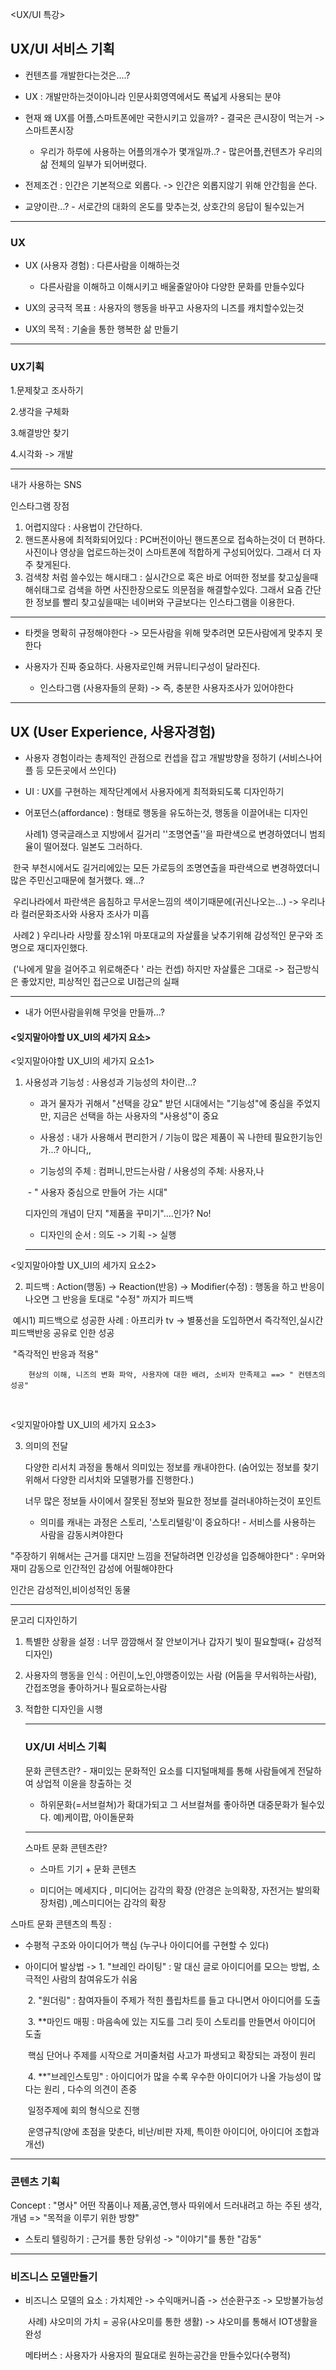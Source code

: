 <UX/UI 특강>

## UX/UI 서비스 기획 

- 컨텐츠를 개발한다는것은....?

- UX : 개발만하는것이아니라 인문사회영역에서도 폭넓게 사용되는 분야 

- 현재 왜 UX를 어플,스마트폰에만 국한시키고 있을까? - 결국은 큰시장이 먹는거 -> 스마트폰시장

   -  우리가 하루에 사용하는 어플의개수가 몇개일까..? - 많은어플,컨텐츠가 우리의 삶 전체의 일부가 되어버렸다.

- 전제조건 : 인간은 기본적으로 외롭다. -> 인간은 외롭지않기 위해 안간힘을 쓴다. 

- 교양이란...? - 서로간의 대화의 온도를 맞추는것, 상호간의 응답이 될수있는거

--------------------

### UX

- UX (사용자 경험)  : 다른사람을 이해하는것 
  - 다른사람을 이해하고 이해시키고 배울줄알아야 다양한 문화를 만들수있다

- UX의 궁극적 목표 : 사용자의 행동을 바꾸고 사용자의 니즈를 캐치할수있는것

- UX의 목적 : 기술을 통한 행복한 삶 만들기 

-----------------

### UX기획 

1.문제찾고 조사하기

2.생각을 구체화

3.해결방안 찾기

4.시각화 -> 개발

---------------

내가 사용하는 SNS

인스타그램 장점

1. 어렵지않다  : 사용법이 간단하다.
2. 핸드폰사용에 최적화되어있다 :  PC버전이아닌 핸드폰으로 접속하는것이 더 편하다. 사진이나 영상을 업로드하는것이 스마트폰에 적합하게 구성되어있다. 그래서 더 자주 찾게된다.
3. 검색창 처럼 쓸수있는 해시태그 : 실시간으로 혹은 바로 어떠한 정보를 찾고싶을때 해쉬태그로 검색을 하면 사진한장으로도 의문점을 해결할수있다. 그래서 요즘 간단한 정보를 빨리 찾고싶을때는 네이버와 구글보다는 인스타그램을 이용한다.

________

- 타켓을 명확히 규정해야한다 -> 모든사람을 위해 맞추려면 모든사람에게 맞추지 못한다 

- 사용자가 진짜 중요하다. 사용자로인해 커뮤니티구성이 달라진다.
  - 인스타그램 (사용자들의 문화) -> 즉, 충분한 사용자조사가 있어야한다 

-----------------------

## UX (User Experience, 사용자경험)

- 사용자 경험이라는 총제적인 관점으로 컨셉을 잡고 개발방향을 정하기 (서비스나어플 등 모든곳에서 쓰인다)

- UI : UX를 구현하는 제작단계에서 사용자에게 최적화되도록 디자인하기 

- 어포던스(affordance)  : 형태로 행동을 유도하는것, 행동을 이끌어내는 디자인 

  사례1) 영국글래스코 지방에서 길거리 ''조명연출''을 파란색으로 변경하였더니 범죄율이 떨어졌다. 일본도 그러하다.

​		         한국 부천시에서도 길거리에있는 모든 가로등의 조명연출을 파란색으로 변경하였더니 많은 주민신고때문에 철거했다. 왜...?

​		        우리나라에서 파란색은 음침하고 무서운느낌의 색이기때문에(귀신나오는...)  -> 우리나라 컬러문화조사와 사용자 조사가 미흡 

​		사례2 ) 우리나라 사망률 장소1위 마포대교의 자살률을 낮추기위해 감성적인 문구와 조명으로 재디자인했다.

​         ('나에게 말을 걸어주고 위로해준다 ' 라는 컨셉)  하지만 자살률은 그대로  -> 접근방식은 좋았지만, 피상적인 접근으로 UI접근의 실패 

------------------

- 내가 어떤사람을위해 무엇을 만들까...?

#### <잊지말아야할 UX_UI의 세가지 요소> 

<잊지말아야할 UX_UI의 세가지 요소1> 

1. 사용성과 기능성 :  사용성과 기능성의 차이란...? 

   - 과거 물자가 귀해서 "선택을 강요" 받던 시대에서는 "기능성"에 중심을 주었지만, 지금은 선택을 하는 사용자의 "사용성"이 중요

   - 사용성 : 내가 사용해서 편리한거 / 기능이 많은 제품이 꼭 나한테 필요한기능인가...? 아니다,,

   - 기능성의 주체 : 컴퍼니,만드는사람 / 사용성의 주체: 사용자,나

   ​        - " 사용자 중심으로  만들어 가는 시대"

   디자인의 개념이 단지 "제품을 꾸미기"....인가? No!

   - 디자인의 순서 : 의도 -> 기획 -> 실행 

   --------------------------------------------

<잊지말아야할 UX_UI의 세가지 요소2> 

2. 피드백 : Action(행동) -> Reaction(반응) -> Modifier(수정) : 행동을 하고 반응이 나오면 그 반응을 토대로 "수정" 까지가 피드백

​           예시1) 피드백으로 성공한 사례 : 아프리카 tv -> 별풍선을 도입하면서 즉각적인,실시간 피드백반응 공유로 인한 성공 

​                      "즉각적인 반응과 적용"

 		현상의 이해, 니즈의 변화 파악, 사용자에 대한 배려, 소비자 만족제고 ==> " 컨텐츠의 성공"

​		

<잊지말아야할 UX_UI의 세가지 요소3>

3. 의미의 전달 

   다양한 리서치 과정을 통해서 의미있는 정보를 캐내야한다. (숨어있는 정보를 찾기 위해서 다양한 리서치와 모델평가를 진행한다.)

   너무 많은 정보들 사이에서 잘못된 정보와 필요한 정보를 걸러내야하는것이 포인트 

   - 의미를 캐내는 과정은 스토리, '스토리텔링'이 중요하다! - 서비스를 사용하는 사람을 감동시켜야한다

"주장하기 위해서는 근거를 대지만 느낌을 전달하려면 인강성을 입증해야한다" : 우머와 재미 감동으로 인간적인 감성에 어필해야한다 

인간은 감성적인,비이성적인 동물 

-----------------

문고리 디자인하기 

1. 특별한 상황을 설정 : 너무 깜깜해서 잘 안보이거나 갑자기 빛이 필요할때(+ 감성적 디자인)

2. 사용자의 행동을 인식 :  어린이,노인,야맹증이있는 사람 (어둠을 무서워하는사람), 간접조명을 좋아하거나 필요로하는사람

3. 적합한 디자인을 시행 

   --------

   ### UX/UI 서비스 기획 

   문화 콘텐츠란? - 재미있는 문화적인 요소를 디지털매체를 통해 사람들에게 전달하여 상업적 이윤을 창출하는 것 

   - 하위문화(=서브컬쳐)가 확대가되고 그 서브컬쳐를 좋아하면 대중문화가 될수있다. 예)케이팝, 아이돌문화

   ----------

   스마트 문화 콘텐츠란? 

   - 스마트 기기 + 문화 콘텐츠 

   - 미디어는 메세지다 , 미디어는 감각의 확장 (안경은 눈의확장, 자전거는 발의확장처럼) ,메스미디어는 감각의 확장

스마트 문화 콘텐츠의 특징 : 

- 수평적 구조와 아이디어가 핵심 (누구나 아이디어를 구현할 수 있다)

- 아이디어 발상법 -> 1. "브레인 라이팅" : 말 대신 글로 아이디어를 모으는 방법, 소극적인 사람의 참여유도가 쉬움

  ​                                 2. "원더링" : 참여자들이 주제가 적힌 플립차트를 들고 다니면서 아이디어를 도출 

  ​                                 3. **마인드 매핑 : 마음속에 있는 지도를 그리 듯이 스토리를 만들면서 아이디어 도출

  ​                                                                핵심 단어나 주제를 시작으로 거미줄처럼 사고가 파생되고 확장되는 과정이 원리

  ​							     4. **"브레인스토밍" :  아이디어가 많을 수록 우수한 아이디어가 나올 가능성이 많다는 원리 , 다수의 의견이 존중 

  ​                                                                        일정주제에 회의 형식으로 진행

  ​                                                                        운영규칙(양에 초점을 맞춘다, 비난/비판 자제, 특이한 아이디어, 아이디어 조합과 개선)

------------------------

### 콘텐츠 기획 

Concept : "명사" 어떤 작품이나 제품,공연,행사 따위에서 드러내려고 하는 주된 생각, 개념  => "목적을 이루기 위한 방향"

- 스토리 텔링하기 : 근거를 통한 당위성 -> "이야기"를 통한 "감동"

------

### 비즈니스 모델만들기 

- 비즈니스 모델의 요소 : 가치제안 ->  수익매커니즘  ->  선순환구조  ->  모방불가능성

  ​	사례) 샤오미의 가치 = 공유(샤오미를 통한 생활) -> 샤오미를 통해서 IOT생활을 완성 

  

  메타버스 :  사용자가 사용자의 필요대로 원하는공간을 만들수있다(수평적)